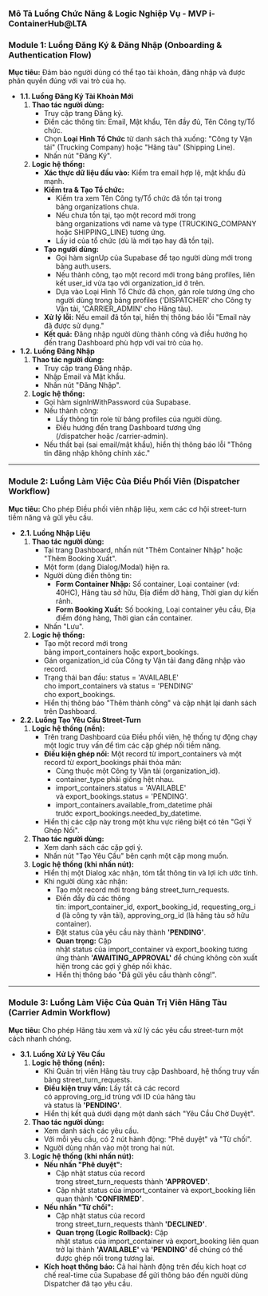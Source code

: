 ### **Mô Tả Luồng Chức Năng & Logic Nghiệp Vụ - MVP i-ContainerHub@LTA**

### **Module 1: Luồng Đăng Ký & Đăng Nhập (Onboarding & Authentication Flow)**

**Mục tiêu:** Đảm bảo người dùng có thể tạo tài khoản, đăng nhập và được phân quyền đúng với vai trò của họ.

- **1.1. Luồng Đăng Ký Tài Khoản Mới**
    1. **Thao tác người dùng:**
        - Truy cập trang Đăng ký.
        - Điền các thông tin: Email, Mật khẩu, Tên đầy đủ, Tên Công ty/Tổ chức.
        - Chọn **Loại Hình Tổ Chức** từ danh sách thả xuống: "Công ty Vận tải" (Trucking Company) hoặc "Hãng tàu" (Shipping Line).
        - Nhấn nút "Đăng Ký".
    2. **Logic hệ thống:**
        - **Xác thực dữ liệu đầu vào:** Kiểm tra email hợp lệ, mật khẩu đủ mạnh.
        - **Kiểm tra & Tạo Tổ chức:**
            - Kiểm tra xem Tên Công ty/Tổ chức đã tồn tại trong bảng organizations chưa.
            - Nếu chưa tồn tại, tạo một record mới trong bảng organizations với name và type (TRUCKING_COMPANY hoặc SHIPPING_LINE) tương ứng.
            - Lấy id của tổ chức (dù là mới tạo hay đã tồn tại).
        - **Tạo người dùng:**
            - Gọi hàm signUp của Supabase để tạo người dùng mới trong bảng auth.users.
            - Nếu thành công, tạo một record mới trong bảng profiles, liên kết user_id vừa tạo với organization_id ở trên.
            - Dựa vào Loại Hình Tổ Chức đã chọn, gán role tương ứng cho người dùng trong bảng profiles ('DISPATCHER' cho Công ty Vận tải, 'CARRIER_ADMIN' cho Hãng tàu).
        - **Xử lý lỗi:** Nếu email đã tồn tại, hiển thị thông báo lỗi "Email này đã được sử dụng."
        - **Kết quả:** Đăng nhập người dùng thành công và điều hướng họ đến trang Dashboard phù hợp với vai trò của họ.
- **1.2. Luồng Đăng Nhập**
    1. **Thao tác người dùng:**
        - Truy cập trang Đăng nhập.
        - Nhập Email và Mật khẩu.
        - Nhấn nút "Đăng Nhập".
    2. **Logic hệ thống:**
        - Gọi hàm signInWithPassword của Supabase.
        - Nếu thành công:
            - Lấy thông tin role từ bảng profiles của người dùng.
            - Điều hướng đến trang Dashboard tương ứng (/dispatcher hoặc /carrier-admin).
        - Nếu thất bại (sai email/mật khẩu), hiển thị thông báo lỗi "Thông tin đăng nhập không chính xác."

---

### **Module 2: Luồng Làm Việc Của Điều Phối Viên (Dispatcher Workflow)**

**Mục tiêu:** Cho phép Điều phối viên nhập liệu, xem các cơ hội street-turn tiềm năng và gửi yêu cầu.

- **2.1. Luồng Nhập Liệu**
    1. **Thao tác người dùng:**
        - Tại trang Dashboard, nhấn nút "Thêm Container Nhập" hoặc "Thêm Booking Xuất".
        - Một form (dạng Dialog/Modal) hiện ra.
        - Người dùng điền thông tin:
            - **Form Container Nhập:** Số container, Loại container (vd: 40HC), Hãng tàu sở hữu, Địa điểm dỡ hàng, Thời gian dự kiến rảnh.
            - **Form Booking Xuất:** Số booking, Loại container yêu cầu, Địa điểm đóng hàng, Thời gian cần container.
        - Nhấn "Lưu".
    2. **Logic hệ thống:**
        - Tạo một record mới trong bảng import_containers hoặc export_bookings.
        - Gán organization_id của Công ty Vận tải đang đăng nhập vào record.
        - Trạng thái ban đầu: status = 'AVAILABLE' cho import_containers và status = 'PENDING' cho export_bookings.
        - Hiển thị thông báo "Thêm thành công" và cập nhật lại danh sách trên Dashboard.
- **2.2. Luồng Tạo Yêu Cầu Street-Turn**
    1. **Logic hệ thống (nền):**
        - Trên trang Dashboard của Điều phối viên, hệ thống tự động chạy một logic truy vấn để tìm các cặp ghép nối tiềm năng.
        - **Điều kiện ghép nối:** Một record từ import_containers và một record từ export_bookings phải thỏa mãn:
            - Cùng thuộc một Công ty Vận tải (organization_id).
            - container_type phải giống hệt nhau.
            - import_containers.status = 'AVAILABLE' và export_bookings.status = 'PENDING'.
            - import_containers.available_from_datetime phải trước export_bookings.needed_by_datetime.
        - Hiển thị các cặp này trong một khu vực riêng biệt có tên "Gợi Ý Ghép Nối".
    2. **Thao tác người dùng:**
        - Xem danh sách các cặp gợi ý.
        - Nhấn nút "Tạo Yêu Cầu" bên cạnh một cặp mong muốn.
    3. **Logic hệ thống (khi nhấn nút):**
        - Hiển thị một Dialog xác nhận, tóm tắt thông tin và lợi ích ước tính.
        - Khi người dùng xác nhận:
            - Tạo một record mới trong bảng street_turn_requests.
            - Điền đầy đủ các thông tin: import_container_id, export_booking_id, requesting_org_id (là công ty vận tải), approving_org_id (là hãng tàu sở hữu container).
            - Đặt status của yêu cầu này thành **'PENDING'**.
            - **Quan trọng:** Cập nhật status của import_container và export_booking tương ứng thành **'AWAITING_APPROVAL'** để chúng không còn xuất hiện trong các gợi ý ghép nối khác.
            - Hiển thị thông báo "Đã gửi yêu cầu thành công!".

---

### **Module 3: Luồng Làm Việc Của Quản Trị Viên Hãng Tàu (Carrier Admin Workflow)**

**Mục tiêu:** Cho phép Hãng tàu xem và xử lý các yêu cầu street-turn một cách nhanh chóng.

- **3.1. Luồng Xử Lý Yêu Cầu**
    1. **Logic hệ thống (nền):**
        - Khi Quản trị viên Hãng tàu truy cập Dashboard, hệ thống truy vấn bảng street_turn_requests.
        - **Điều kiện truy vấn:** Lấy tất cả các record có approving_org_id trùng với ID của hãng tàu và status là **'PENDING'**.
        - Hiển thị kết quả dưới dạng một danh sách "Yêu Cầu Chờ Duyệt".
    2. **Thao tác người dùng:**
        - Xem danh sách các yêu cầu.
        - Với mỗi yêu cầu, có 2 nút hành động: "Phê duyệt" và "Từ chối".
        - Người dùng nhấn vào một trong hai nút.
    3. **Logic hệ thống (khi nhấn nút):**
        - **Nếu nhấn "Phê duyệt":**
            - Cập nhật status của record trong street_turn_requests thành **'APPROVED'**.
            - Cập nhật status của import_container và export_booking liên quan thành **'CONFIRMED'**.
        - **Nếu nhấn "Từ chối":**
            - Cập nhật status của record trong street_turn_requests thành **'DECLINED'**.
            - **Quan trọng (Logic Rollback):** Cập nhật status của import_container và export_booking liên quan trở lại thành **'AVAILABLE'** và **'PENDING'** để chúng có thể được ghép nối trong tương lai.
        - **Kích hoạt thông báo:** Cả hai hành động trên đều kích hoạt cơ chế real-time của Supabase để gửi thông báo đến người dùng Dispatcher đã tạo yêu cầu.